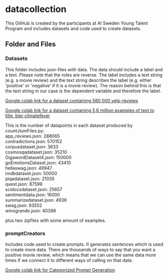 # datacollection
This GitHub is created by the participants at AI Sweden Young Talent Program and includes datasets and code used to create datasets. 

## Folder and Files

### Datasets
This folder includes json-files with data. The data should include a label and a text. Please note that the roles are reverse. The label includes a text string (e.g. a movie review) and the text string describes the label (e.g. either 'positive' or 'negative' if it is a movie review). The reason behind this is that the text string in our case is the dependent variable and therefore the label. 

[Google colab link for a dataset containing 560 000 yelp-reviews](https://drive.google.com/file/d/1QfiY0svqTVS2XIK5jyDA2FNweLaSffPK/view?usp=sharing)

[Google colab link for a dataset containing 5,6 million examples of text to title, bier climatefever](4/1AX4XfWjh1-YTpCjkQd2pqExxWSRHNqZxsd0ECmV7xTT8nk0J43VJyYj0xMc)

This is the number of datapoints in each dataset produced by countJsonFiles.py:<br />
app_reviews.json:     288065<br />
contradictions.json:     570152<br />
corpusdataset.json:     3633<br />
cosmosqadataset.json:     35210<br />
GigawordDataset4.json:     150000<br />
goEmotionsDataset.json:     43410<br />
hellaswag.json:     49947<br />
imdbdataset.json:     50000<br />
piqadataset.json:     21035<br />
quest.json:     87599<br />
scidocsdataset.json:     25657<br />
sentimentdata.json:     16000<br />
summarizedataset.json:     4936<br />
swag.json:     93552<br />
winogrande.json:     40398<br />

plus two zipfiles with some amount of examples.


### promptCreators
Includes code used to create prompts. It generates sentences which is used to create more data. There are thousands of ways to say that you want a positive movie review, which means that we can use the same data more times if we connect it to different ways of calling on that data. 

[Google colab link for Categorized Prompt Generation](https://colab.research.google.com/drive/1sLwwcZw05anp7RrGVUiQDRdzn-z27r78?usp=sharing)
